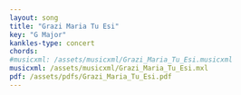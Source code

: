 ```yaml
---
layout: song
title: "Grazi Maria Tu Esi"
key: "G Major"
kankles-type: concert
chords:
#musicxml: /assets/musicxml/Grazi_Maria_Tu_Esi.musicxml
musicxml: /assets/musicxml/Grazi_Maria_Tu_Esi.mxl
pdf: /assets/pdfs/Grazi_Maria_Tu_Esi.pdf
---
```


